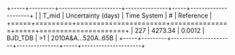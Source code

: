 +-----+---------+----------------------+---------------+-----+---------------------+
|     |   T_mid |   Uncertainty (days) | Time System   | #   | Reference           |
+=====+=========+======================+===============+=====+=====================+
| 227 | 4273.34 |               0.0012 | BJD_TDB       | >1  | 2010A&A...520A..65B |
+-----+---------+----------------------+---------------+-----+---------------------+